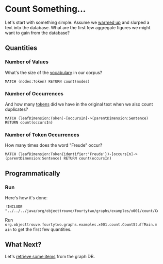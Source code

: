 Count Something...
==================

Let's start with something simple. Assume we [warmed up](../x000/WarmUpReadme.md) and slurped a text into the database. What are the first few aggregate figures we might want to gain from the database?

Quantities
-----------

### Number of Values

What's the size of the [vocabulary](../common/Glossary.md#vocabulary) in our corpus?

    MATCH (nodes:Token) RETURN count(nodes)

### Number of Occurrences

And how many [tokens](../common/Glossary.md#token) did we have in the original text when we also count duplicates?

    MATCH (leafDimension:Token)-[occursIn]->(parentDimension:Sentence) RETURN count(occursIn)
    
### Number of Token Occurrences

How many times does the word "Freude" occur?

    MATCH (leafDimension:Token{identifier:'Freude'})-[occursIn]->(parentDimension:Sentence) RETURN count(occursIn)


Programmatically
----------------

### Run

Here's how it's done: 

```
!INCLUDE "../../../java/org/objecttrouve/fourtytwo/graphs/examples/x001/count/CountStuffMain.java"
```

Run `org.objecttrouve.fourtytwo.graphs.examples.x001.count.CountStuffMain.main` to get the first few quantities. 


What Next?
----------

Let's [retrieve some items](../x002/RetrieveStuffReadme.md) from the graph DB. 